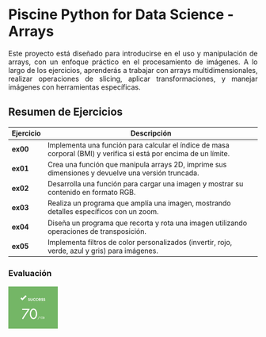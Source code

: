 # Piscine Python for Data Science - Arrays
<p align="justify">
Este proyecto está diseñado para introducirse en el uso y manipulación de arrays, con un enfoque práctico en el procesamiento de imágenes. A lo largo de los ejercicios, aprenderás a trabajar con arrays multidimensionales, realizar operaciones de slicing, aplicar transformaciones, y manejar imágenes con herramientas específicas.
</p>

## Resumen de Ejercicios

| **Ejercicio** | **Descripción**                                                                                         |
|---------------|---------------------------------------------------------------------------------------------------------|
| **ex00**        | Implementa una función para calcular el índice de masa corporal (BMI) y verifica si está por encima de un límite. |
| **ex01**        | Crea una función que manipula arrays 2D, imprime sus dimensiones y devuelve una versión truncada.         |
| **ex02**        | Desarrolla una función para cargar una imagen y mostrar su contenido en formato RGB.                     |
| **ex03**        | Realiza un programa que amplía una imagen, mostrando detalles específicos con un zoom.                   |
| **ex04**        | Diseña un programa que recorta y rota una imagen utilizando operaciones de transposición.                |
| **ex05**        | Implementa filtros de color personalizados (invertir, rojo, verde, azul y gris) para imágenes.           |

### Evaluación

<p align="left">
  <img src="https://github.com/svarelavila/svarelavila/blob/main/imagenes/py_01_70.png" alt="logo" width="100"/>
</p>
